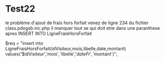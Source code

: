 # Test22

le problème d'ajout de frais hors forfait venez de ligne 234 du fichier class.pdogsb.inc.php
il manquer tout se qui doit etre dans une paranthese apres INSERT INTO LigneFraisHorsForfait

$req = "insert into LigneFraisHorsForfait(idVisiteur,mois,libelle,date,montant)
		values('$idVisiteur','$mois','$libelle','$dateFr','$montant')";
